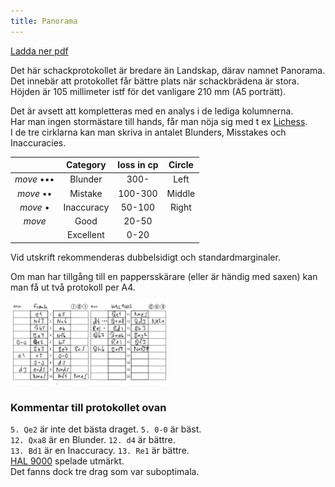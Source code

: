 ```yaml
---
title: Panorama
---
```


[Ladda ner pdf](Panorama_1_3.pdf)

Det här schackprotokollet är bredare än Landskap, därav namnet Panorama.  
Det innebär att protokollet får bättre plats när schackbrädena är stora.  
Höjden är 105 millimeter istf för det vanligare 210 mm (A5 porträtt).  

Det är avsett att kompletteras med en analys i de lediga kolumnerna.  
Har man ingen stormästare till hands, får man nöja sig med t ex [Lichess](https://lichess.org/analysis).  
I de tre cirklarna kan man skriva in antalet Blunders, Misstakes och Inaccuracies.  

|&nbsp;|Category|loss in cp|Circle|
|:-:|:-:|:-:|:-:|
|*move* •••|Blunder|300-|Left|
|*move* ••|Mistake|100-300|Middle|
|*move* •|Inaccuracy|50-100|Right|
|*move*|Good|20-50||
||Excellent|0-20||

Vid utskrift rekommenderas dubbelsidigt och standardmarginaler.

Om man har tillgång till en pappersskärare (eller är händig med saxen) kan man få ut två protokoll per A4.

<img src="HAL9000.png" width="50%"/>

### Kommentar till protokollet ovan
`5. Qe2` är inte det bästa draget. `5. 0-0` är bäst.  
`12. Qxa8` är en Blunder. `12. d4` är bättre.  
`13. Bd1` är en Inaccuracy. `13. Re1` är bättre.  
[HAL 9000](https://www.youtube.com/watch?v=kYW7fnK2Cmc) spelade utmärkt.  
Det fanns dock tre drag som var suboptimala.  
